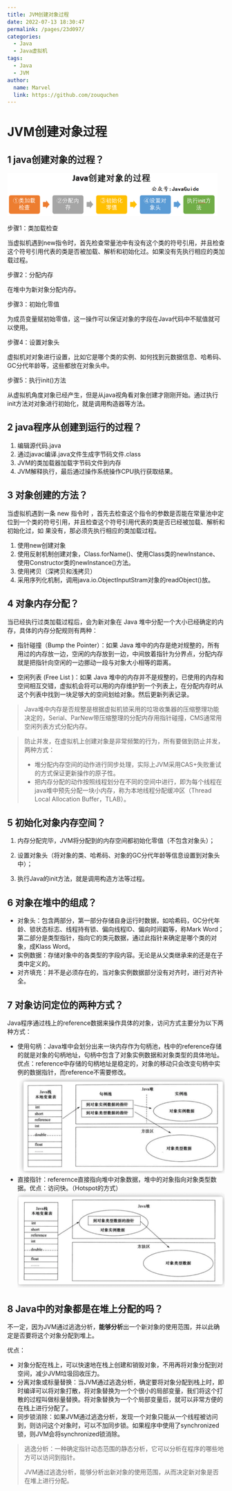 ```yaml
---
title: JVM创建对象过程
date: 2022-07-13 18:30:47
permalink: /pages/23d097/
categories:
  - Java
  - Java虚拟机
tags:
  - Java
  - JVM
author: 
  name: Marvel
  link: https://github.com/zouquchen
---
```

# JVM创建对象过程

## 1 java创建对象的过程？

<img src="https://raw.githubusercontent.com/zouquchen/Images/main/imgs/%E5%AF%B9%E8%B1%A1%E8%AE%BF%E9%97%AE%E5%AE%9A%E4%BD%8D%E6%96%B9%E5%BC%8F%EF%BC%9A%E5%8F%A5%E6%9F%84.png" alt="image-20220224135559805" style="zoom:67%;" />

步骤1：类加载检查

当虚拟机遇到new指令时，首先检查常量池中有没有这个类的符号引用，并且检查这个符号引用代表的类是否被加载、解析和初始化过。如果没有先执行相应的类加载过程。

步骤2：分配内存

在堆中为新对象分配内存。

步骤3：初始化零值

为成员变量赋初始零值，这一操作可以保证对象的字段在Java代码中不赋值就可以使用。

步骤4：设置对象头

虚拟机对对象进行设置，比如它是哪个类的实例、如何找到元数据信息、哈希码、GC分代年龄等，这些都放在对象头中。

步骤5：执行init()方法

从虚拟机角度对象已经产生，但是从java视角看对象创建才刚刚开始。通过执行init方法对对象进行初始化，就是调用构造器等方法。

## 2 java程序从创建到运行的过程？

1. 编辑源代码.java
2. 通过javac编译.java文件生成字节码文件.class
3. JVM的类加载器加载字节码文件到内存
4. JVM解释执行，最后通过操作系统操作CPU执行获取结果。

## 3 对象创建的方法？

当虚拟机遇到一条 new 指令时 ，首先去检查这个指令的参数是否能在常量池中定位到一个类的符号引用，并且检查这个符号引用代表的类是否已经被加载、解析和初始化过，如 果没有，那必须先执行相应的类加载过程。

1. 使用new创建对象
2. 使用反射机制创建对象，Class.forName()、使用Class类的newInstance、使用Constructor类的newInstance()方法。
3. 使用拷贝（深拷贝和浅拷贝）
4. 采用序列化机制，调用java.io.ObjectInputStram对象的readObject()放。

## 4 对象内存分配？

当已经执行过类加载过程后，会为新对象在 Java 堆中分配一个大小已经确定的内存，具体的内存分配规则有两种：

- 指针碰撞（Bump the Pointer）：如果 Java 堆中的内存是绝对规整的，所有用过的内存放一边，空闲的内存放到一边，中间放着指针为分界点，分配内存就是把指针向空闲的一边挪动一段与对象大小相等的距离。

- 空闲列表 (Free List )：如果 Java 堆中的内存并不是规整的，已使用的内存和空间相互交错，虚拟机会将可以用的内存维护到一个列表上，在分配内存时从这个列表中找到一块足够大的空间划给对象。然后更新列表记录。

> Java堆中内存是否规整是根据虚拟机锁采用的垃圾收集器的压缩整理功能决定的，Serial、ParNew带压缩整理的分配内存用指针碰撞，CMS通常用空闲列表方式分配内存。

> 防止并发，在虚拟机上创建对象是非常频繁的行为，所有要做到防止并发，两种方式：
>
> - 堆分配内存空间的动作进行同步处理，实际上JVM采用CAS+失败重试的方式保证更新操作的原子性。
> - 把内存分配的动作按照线程划分在不同的空间中进行，即为每个线程在java堆中预先分配一块小内存，称为本地线程分配缓冲区（Thread Local Allocation Buffer，TLAB）。

## 5 初始化对象内存空间？

1. 内存分配完毕，JVM将分配到的内存空间都初始化零值（不包含对象头）；

2. 设置对象头（将对象的类、哈希码、对象的GC分代年龄等信息设置到对象头中）；
3. 执行Java的init方法，就是调用构造方法等过程。

## 6 对象在堆中的组成？

- 对象头：包含两部分，第一部分存储自身运行时数据，如哈希码，GC分代年龄、锁状态标志、线程持有锁、偏向线程ID、偏向时间戳等，称Mark Word；第二部分是类型指针，指向它的类元数据，通过此指针来确定是哪个类的对象，成Klass Word。
- 实例数据：存储对象中的各类型的字段内容。无论是从父类继承来的还是在子类中定义的。
- 对齐填充：并不是必须存在的，当对象实例数据部分没有对齐时，进行对齐补全。

## 7 对象访问定位的两种方式？

Java程序通过栈上的reference数据来操作具体的对象，访问方式主要分为以下两种方式：

- 使用句柄：Java堆中会划分出来一块内存作为句柄池，栈中的reference存储的就是对象的句柄地址，句柄中包含了对象实例数据和对象类型的具体地址。优点：reference中存储的句柄地址是稳定的，对象的移动只会改变句柄中实例的数据指针，而reference不需要修改。<img src="https://raw.githubusercontent.com/zouquchen/Images/main/imgs/%E5%AF%B9%E8%B1%A1%E8%AE%BF%E9%97%AE%E5%AE%9A%E4%BD%8D%E6%96%B9%E5%BC%8F%EF%BC%9A%E7%9B%B4%E6%8E%A5%E6%8C%87%E9%92%88.png" alt="image-20220224142030831"  />
- 直接指针：referernce直接指向堆中对象数据，堆中的对象指向对象类型数据。优点：访问快。（Hotspot的方式）<img src="https://raw.githubusercontent.com/zouquchen/Images/main/imgs/Java%E5%88%9B%E5%BB%BA%E5%AF%B9%E8%B1%A1%E8%BF%87%E7%A8%8B.png" alt="image-20220224142044019"  />

## 8 Java中的对象都是在堆上分配的吗？

不一定，因为JVM通过逃逸分析，**能够分析**出一个新对象的使用范围，并以此确定是否要将这个对象分配到堆上。

优点：

- 对象分配在栈上，可以快速地在栈上创建和销毁对象，不用再将对象分配到对空间，减少JVM垃圾回收压力。
- 分离对象或标量替换：当JVM通过逃逸分析，确定要将对象分配到栈上时，即时编译可以将对象打散，将对象替换为一个个很小的局部变量，我们将这个打散的过程叫做标量替换。将对象替换为一个个局部变量后，就可以非常方便的在栈上进行分配了。
- 同步锁消除：如果JVM通过逃逸分析，发现一个对象只能从一个线程被访问到，则访问这个对象时，可以不加同步锁。如果程序中使用了synchronized锁，则JVM会将synchronized锁消除。

> 逃逸分析：一种确定指针动态范围的静态分析，它可以分析在程序的哪些地方可以访问到指针。
>
> JVM通过逃逸分析，能够分析出新对象的使用范围，从而决定新对象是否在堆上进行分配。